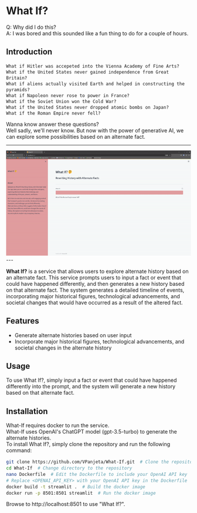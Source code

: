 # What If?

Q: Why did I do this?  
A: I was bored and this sounded like a fun thing to do for a couple of hours.


## Introduction
    What if Hitler was accepeted into the Vienna Academy of Fine Arts?  
    What if the United States never gained independence from Great Britain?  
    What if aliens actually visited Earth and helped in constructing the pyramids?  
    What if Napoleon never rose to power in France?
    What if the Soviet Union won the Cold War?
    What if the United States never dropped atomic bombs on Japan?
    What if the Roman Empire never fell?  
Wanna know answer these questions?  
Well sadly, we'll never know. But now with the power of generative AI, we can explore some possibilities based on an 
alternate fact.  

---
<img src="assets/run.gif" alt="Alt_History">  
---

**What If?** is a service that allows users to explore alternate history based on an alternate fact. This service prompts 
users to input a fact or event that could have happened differently, and then generates a new history based on that 
alternate fact. The system generates a detailed timeline of events, incorporating major historical figures, 
technological advancements, and societal changes that would have occurred as a result of the altered fact.  

## Features
- Generate alternate histories based on user input
- Incorporate major historical figures, technological advancements, and societal changes in the alternate history

## Usage
To use What If?, simply input a fact or event that could have happened differently into the prompt, and the system will generate a new history based on that alternate fact.

## Installation
What-If requires docker to run the service.  
What-If uses OpenAI's ChatGPT model (gpt-3.5-turbo) to generate the alternate histories.  
To install What If?, simply clone the repository and run the following command:
```bash
git clone https://github.com/VPanjeta/What-If.git  # Clone the repository
cd What-If  # Change directory to the repository
nano Dockerfile  # Edit the Dockerfile to include your OpenAI API key
# Replace <OPENAI_API_KEY> with your OpenAI API key in the Dockerfile
docker build -t streamlit .  # Build the docker image
docker run -p 8501:8501 streamlit  # Run the docker image
```
Browse to http://localhost:8501 to use "What If?".
